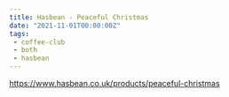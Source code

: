 ```yaml
---
title: Hasbean - Peaceful Christmas
date: "2021-11-01T00:00:00Z"
tags:
 - coffee-club
 - both
 - hasbean
---
```


https://www.hasbean.co.uk/products/peaceful-christmas
